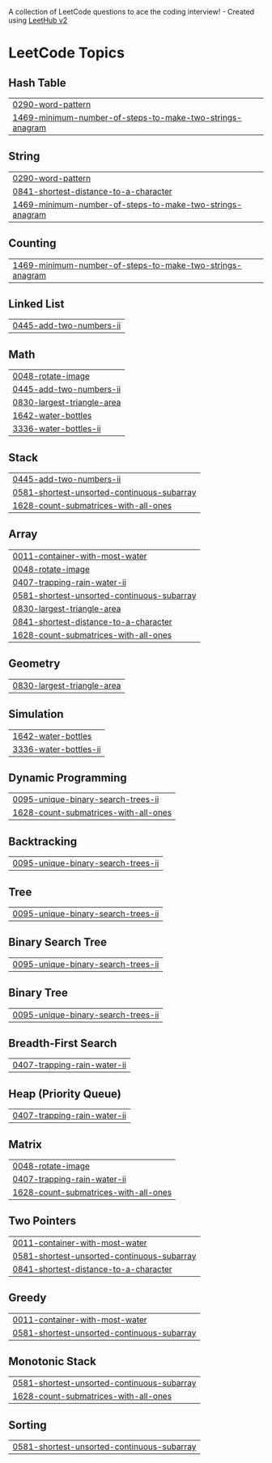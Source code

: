 A collection of LeetCode questions to ace the coding interview! - Created using [LeetHub v2](https://github.com/arunbhardwaj/LeetHub-2.0)
<!---LeetCode Topics Start-->
# LeetCode Topics
## Hash Table
|  |
| ------- |
| [0290-word-pattern](https://github.com/aniket-adhav/LeetCode-Practice/tree/master/0290-word-pattern) |
| [1469-minimum-number-of-steps-to-make-two-strings-anagram](https://github.com/aniket-adhav/LeetCode-Practice/tree/master/1469-minimum-number-of-steps-to-make-two-strings-anagram) |
## String
|  |
| ------- |
| [0290-word-pattern](https://github.com/aniket-adhav/LeetCode-Practice/tree/master/0290-word-pattern) |
| [0841-shortest-distance-to-a-character](https://github.com/aniket-adhav/LeetCode-Practice/tree/master/0841-shortest-distance-to-a-character) |
| [1469-minimum-number-of-steps-to-make-two-strings-anagram](https://github.com/aniket-adhav/LeetCode-Practice/tree/master/1469-minimum-number-of-steps-to-make-two-strings-anagram) |
## Counting
|  |
| ------- |
| [1469-minimum-number-of-steps-to-make-two-strings-anagram](https://github.com/aniket-adhav/LeetCode-Practice/tree/master/1469-minimum-number-of-steps-to-make-two-strings-anagram) |
## Linked List
|  |
| ------- |
| [0445-add-two-numbers-ii](https://github.com/aniket-adhav/LeetCode-Practice/tree/master/0445-add-two-numbers-ii) |
## Math
|  |
| ------- |
| [0048-rotate-image](https://github.com/aniket-adhav/LeetCode-Practice/tree/master/0048-rotate-image) |
| [0445-add-two-numbers-ii](https://github.com/aniket-adhav/LeetCode-Practice/tree/master/0445-add-two-numbers-ii) |
| [0830-largest-triangle-area](https://github.com/aniket-adhav/LeetCode-Practice/tree/master/0830-largest-triangle-area) |
| [1642-water-bottles](https://github.com/aniket-adhav/LeetCode-Practice/tree/master/1642-water-bottles) |
| [3336-water-bottles-ii](https://github.com/aniket-adhav/LeetCode-Practice/tree/master/3336-water-bottles-ii) |
## Stack
|  |
| ------- |
| [0445-add-two-numbers-ii](https://github.com/aniket-adhav/LeetCode-Practice/tree/master/0445-add-two-numbers-ii) |
| [0581-shortest-unsorted-continuous-subarray](https://github.com/aniket-adhav/LeetCode-Practice/tree/master/0581-shortest-unsorted-continuous-subarray) |
| [1628-count-submatrices-with-all-ones](https://github.com/aniket-adhav/LeetCode-Practice/tree/master/1628-count-submatrices-with-all-ones) |
## Array
|  |
| ------- |
| [0011-container-with-most-water](https://github.com/aniket-adhav/LeetCode-Practice/tree/master/0011-container-with-most-water) |
| [0048-rotate-image](https://github.com/aniket-adhav/LeetCode-Practice/tree/master/0048-rotate-image) |
| [0407-trapping-rain-water-ii](https://github.com/aniket-adhav/LeetCode-Practice/tree/master/0407-trapping-rain-water-ii) |
| [0581-shortest-unsorted-continuous-subarray](https://github.com/aniket-adhav/LeetCode-Practice/tree/master/0581-shortest-unsorted-continuous-subarray) |
| [0830-largest-triangle-area](https://github.com/aniket-adhav/LeetCode-Practice/tree/master/0830-largest-triangle-area) |
| [0841-shortest-distance-to-a-character](https://github.com/aniket-adhav/LeetCode-Practice/tree/master/0841-shortest-distance-to-a-character) |
| [1628-count-submatrices-with-all-ones](https://github.com/aniket-adhav/LeetCode-Practice/tree/master/1628-count-submatrices-with-all-ones) |
## Geometry
|  |
| ------- |
| [0830-largest-triangle-area](https://github.com/aniket-adhav/LeetCode-Practice/tree/master/0830-largest-triangle-area) |
## Simulation
|  |
| ------- |
| [1642-water-bottles](https://github.com/aniket-adhav/LeetCode-Practice/tree/master/1642-water-bottles) |
| [3336-water-bottles-ii](https://github.com/aniket-adhav/LeetCode-Practice/tree/master/3336-water-bottles-ii) |
## Dynamic Programming
|  |
| ------- |
| [0095-unique-binary-search-trees-ii](https://github.com/aniket-adhav/LeetCode-Practice/tree/master/0095-unique-binary-search-trees-ii) |
| [1628-count-submatrices-with-all-ones](https://github.com/aniket-adhav/LeetCode-Practice/tree/master/1628-count-submatrices-with-all-ones) |
## Backtracking
|  |
| ------- |
| [0095-unique-binary-search-trees-ii](https://github.com/aniket-adhav/LeetCode-Practice/tree/master/0095-unique-binary-search-trees-ii) |
## Tree
|  |
| ------- |
| [0095-unique-binary-search-trees-ii](https://github.com/aniket-adhav/LeetCode-Practice/tree/master/0095-unique-binary-search-trees-ii) |
## Binary Search Tree
|  |
| ------- |
| [0095-unique-binary-search-trees-ii](https://github.com/aniket-adhav/LeetCode-Practice/tree/master/0095-unique-binary-search-trees-ii) |
## Binary Tree
|  |
| ------- |
| [0095-unique-binary-search-trees-ii](https://github.com/aniket-adhav/LeetCode-Practice/tree/master/0095-unique-binary-search-trees-ii) |
## Breadth-First Search
|  |
| ------- |
| [0407-trapping-rain-water-ii](https://github.com/aniket-adhav/LeetCode-Practice/tree/master/0407-trapping-rain-water-ii) |
## Heap (Priority Queue)
|  |
| ------- |
| [0407-trapping-rain-water-ii](https://github.com/aniket-adhav/LeetCode-Practice/tree/master/0407-trapping-rain-water-ii) |
## Matrix
|  |
| ------- |
| [0048-rotate-image](https://github.com/aniket-adhav/LeetCode-Practice/tree/master/0048-rotate-image) |
| [0407-trapping-rain-water-ii](https://github.com/aniket-adhav/LeetCode-Practice/tree/master/0407-trapping-rain-water-ii) |
| [1628-count-submatrices-with-all-ones](https://github.com/aniket-adhav/LeetCode-Practice/tree/master/1628-count-submatrices-with-all-ones) |
## Two Pointers
|  |
| ------- |
| [0011-container-with-most-water](https://github.com/aniket-adhav/LeetCode-Practice/tree/master/0011-container-with-most-water) |
| [0581-shortest-unsorted-continuous-subarray](https://github.com/aniket-adhav/LeetCode-Practice/tree/master/0581-shortest-unsorted-continuous-subarray) |
| [0841-shortest-distance-to-a-character](https://github.com/aniket-adhav/LeetCode-Practice/tree/master/0841-shortest-distance-to-a-character) |
## Greedy
|  |
| ------- |
| [0011-container-with-most-water](https://github.com/aniket-adhav/LeetCode-Practice/tree/master/0011-container-with-most-water) |
| [0581-shortest-unsorted-continuous-subarray](https://github.com/aniket-adhav/LeetCode-Practice/tree/master/0581-shortest-unsorted-continuous-subarray) |
## Monotonic Stack
|  |
| ------- |
| [0581-shortest-unsorted-continuous-subarray](https://github.com/aniket-adhav/LeetCode-Practice/tree/master/0581-shortest-unsorted-continuous-subarray) |
| [1628-count-submatrices-with-all-ones](https://github.com/aniket-adhav/LeetCode-Practice/tree/master/1628-count-submatrices-with-all-ones) |
## Sorting
|  |
| ------- |
| [0581-shortest-unsorted-continuous-subarray](https://github.com/aniket-adhav/LeetCode-Practice/tree/master/0581-shortest-unsorted-continuous-subarray) |
<!---LeetCode Topics End-->